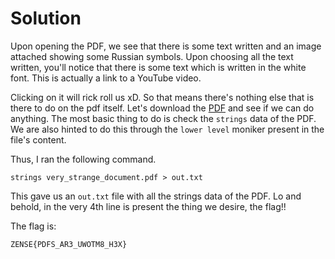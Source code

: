 # Solution

Upon opening the PDF, we see that there is some text written and an image attached showing some Russian symbols. Upon choosing all the text written, you'll notice that there is some text which is written in the white font. This is actually a link to a YouTube video.

Clicking on it will rick roll us xD. So that means there's nothing else that is there to do on the pdf itself. Let's download the [PDF]() and see if we can do anything. The most basic thing to do is check the `strings` data of the PDF. We are also hinted to do this through the `lower level` moniker present in the file's content.

Thus, I ran the following command.

```
strings very_strange_document.pdf > out.txt
```

This gave us an `out.txt` file with all the strings data of the PDF. Lo and behold, in the very 4th line is present the thing we desire, the flag!!

The flag is:

```
ZENSE{PDFS_AR3_UWOTM8_H3X}
```
